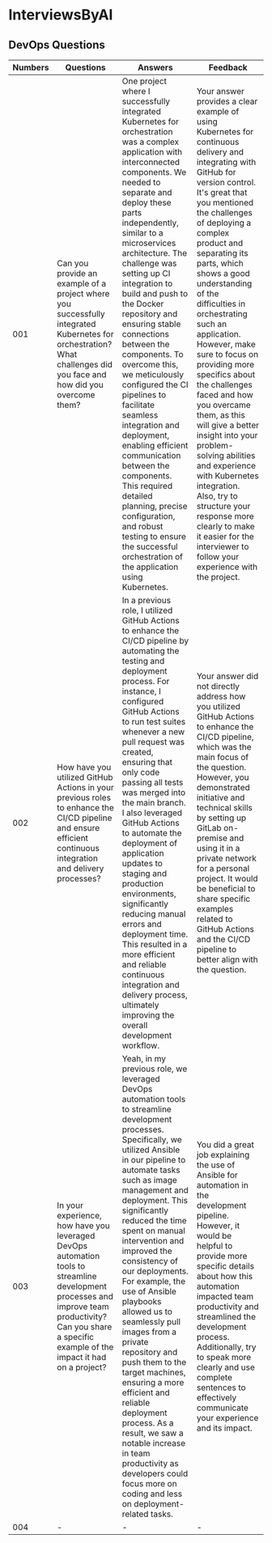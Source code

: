 # InterviewsByAI

## DevOps Questions

| Numbers | Questions | Answers | Feedback |
| - | - | - | - |
| 001 | Can you provide an example of a project where you successfully integrated Kubernetes for orchestration? What challenges did you face and how did you overcome them? | One project where I successfully integrated Kubernetes for orchestration was a complex application with interconnected components. We needed to separate and deploy these parts independently, similar to a microservices architecture. The challenge was setting up CI integration to build and push to the Docker repository and ensuring stable connections between the components. To overcome this, we meticulously configured the CI pipelines to facilitate seamless integration and deployment, enabling efficient communication between the components. This required detailed planning, precise configuration, and robust testing to ensure the successful orchestration of the application using Kubernetes. | Your answer provides a clear example of using Kubernetes for continuous delivery and integrating with GitHub for version control. It's great that you mentioned the challenges of deploying a complex product and separating its parts, which shows a good understanding of the difficulties in orchestrating such an application. However, make sure to focus on providing more specifics about the challenges faced and how you overcame them, as this will give a better insight into your problem-solving abilities and experience with Kubernetes integration. Also, try to structure your response more clearly to make it easier for the interviewer to follow your experience with the project. |
| 002 | How have you utilized GitHub Actions in your previous roles to enhance the CI/CD pipeline and ensure efficient continuous integration and delivery processes? | In a previous role, I utilized GitHub Actions to enhance the CI/CD pipeline by automating the testing and deployment process. For instance, I configured GitHub Actions to run test suites whenever a new pull request was created, ensuring that only code passing all tests was merged into the main branch. I also leveraged GitHub Actions to automate the deployment of application updates to staging and production environments, significantly reducing manual errors and deployment time. This resulted in a more efficient and reliable continuous integration and delivery process, ultimately improving the overall development workflow. | Your answer did not directly address how you utilized GitHub Actions to enhance the CI/CD pipeline, which was the main focus of the question. However, you demonstrated initiative and technical skills by setting up GitLab on-premise and using it in a private network for a personal project. It would be beneficial to share specific examples related to GitHub Actions and the CI/CD pipeline to better align with the question. |
| 003 | In your experience, how have you leveraged DevOps automation tools to streamline development processes and improve team productivity? Can you share a specific example of the impact it had on a project? | Yeah, in my previous role, we leveraged DevOps automation tools to streamline development processes. Specifically, we utilized Ansible in our pipeline to automate tasks such as image management and deployment. This significantly reduced the time spent on manual intervention and improved the consistency of our deployments. For example, the use of Ansible playbooks allowed us to seamlessly pull images from a private repository and push them to the target machines, ensuring a more efficient and reliable deployment process. As a result, we saw a notable increase in team productivity as developers could focus more on coding and less on deployment-related tasks. | You did a great job explaining the use of Ansible for automation in the development pipeline. However, it would be helpful to provide more specific details about how this automation impacted team productivity and streamlined the development process. Additionally, try to speak more clearly and use complete sentences to effectively communicate your experience and its impact. |
| 004 | - | - | - |
